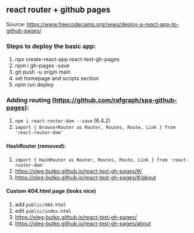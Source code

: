 ﻿


## react router + github pages 

Source: https://www.freecodecamp.org/news/deploy-a-react-app-to-github-pages/


### Steps to deploy the basic app:

1. npx create-react-app react-test-gh-pages
2. npm i gh-pages -save 
3. git push -u origin main
4. set homepage and scripts section
5. npm run deploy

### Adding routing (https://github.com/rafgraph/spa-github-pages):
1. `npm i react-router-dom --save` (6.4.2)
2. `import { BrowserRouter as Router, Routes, Route, Link } from 'react-router-dom'`

#### HashRouter (removed):
1. `import { HashRouter as Router, Routes, Route, Link } from 'react-router-dom'`
2. https://oleg-butko.github.io/react-test-gh-pages/#/
3. https://oleg-butko.github.io/react-test-gh-pages/#/about


#### Custom 404.html page (looks nice)
1. add `public/404.html`
2. edit `public/index.html`
3. https://oleg-butko.github.io/react-test-gh-pages/
4. https://oleg-butko.github.io/react-test-gh-pages/about




